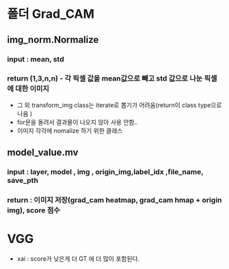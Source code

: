 # 폴더 Grad_CAM 
## img_norm.Normalize 
### input : mean, std 
### return (1,3,n,n) - 각 픽셀 값을 mean값으로 빼고 std 값으로 나눈 픽셀에 대한 이미지 

- 그 외 transform_img class는 iterate로 뽑기가 어려움(return이 class type으로 나옴 )
- for문을 돌려서 결과물이 나오지 않아 사용 안함.. 
- 이미지 각각에 nomalize 하기 위한 클래스 


## model_value.mv 
### input : layer, model , img , origin_img,label_idx ,file_name, save_pth 
### return : 이미지 저장(grad_cam heatmap, grad_cam hmap + origin img), score 점수 


# VGG 
- xai : score가 낮은게 더 GT 에 더 많이 포함된다. 